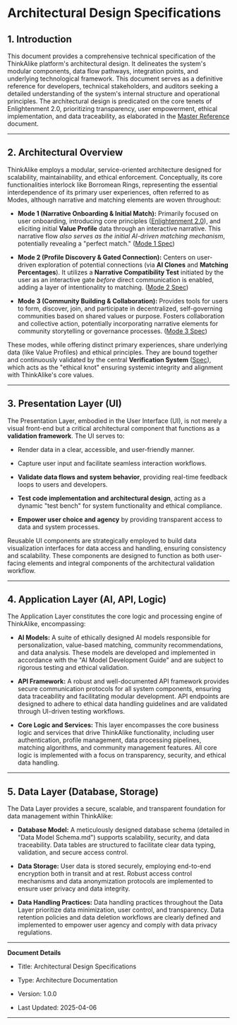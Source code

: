 # Architectural Design Specifications

## 1. Introduction

This document provides a comprehensive technical specification of the ThinkAlike platform's architectural design. It delineates the system's modular components, data flow pathways, integration points, and underlying technological framework. This document serves as a definitive reference for developers, technical stakeholders, and auditors seeking a detailed understanding of the system's internal structure and operational principles. The architectural design is predicated on the core tenets of Enlightenment 2.0, prioritizing transparency, user empowerment, ethical implementation, and data traceability, as elaborated in the [Master Reference](../core/master_reference.md) document.

---

## 2. Architectural Overview

ThinkAlike employs a modular, service-oriented architecture designed for scalability, maintainability, and ethical enforcement. Conceptually, its core functionalities interlock like Borromean Rings, representing the essential interdependence of its primary user experiences, often referred to as Modes, although narrative and matching elements are woven throughout:

* **Mode 1 (Narrative Onboarding & Initial Match):** Primarily focused on user onboarding, introducing core principles ([Enlightenment 2.0](./Principles_Doc-TODO.md)), and eliciting initial **Value Profile** data through an interactive narrative. This narrative flow *also serves as the initial AI-driven matching mechanism*, potentially revealing a "perfect match." ([Mode 1 Spec](./modes/mode1_narrative_onboarding_spec.md))

* **Mode 2 (Profile Discovery & Gated Connection):** Centers on user-driven exploration of potential connections (via **AI Clones** and **Matching Percentages**). It utilizes a **Narrative Compatibility Test** initiated by the user as an interactive gate *before* direct communication is enabled, adding a layer of intentionality to matching. ([Mode 2 Spec](./modes/mode2_profile_discovery_spec.md))

* **Mode 3 (Community Building & Collaboration):** Provides tools for users to form, discover, join, and participate in decentralized, self-governing communities based on shared values or purpose. Fosters collaboration and collective action, potentially incorporating narrative elements for community storytelling or governance processes. ([Mode 3 Spec](./modes/community_mode/community_mode_spec.md))

These modes, while offering distinct primary experiences, share underlying data (like Value Profiles) and ethical principles. They are bound together and continuously validated by the central **Verification System** ([Spec](./verification_system/verification_system.md)), which acts as the "ethical knot" ensuring systemic integrity and alignment with ThinkAlike's core values.

---

## 3. Presentation Layer (UI)

The Presentation Layer, embodied in the User Interface (UI), is not merely a visual front-end but a critical architectural component that functions as a **validation framework**. The UI serves to:

* Render data in a clear, accessible, and user-friendly manner.

* Capture user input and facilitate seamless interaction workflows.

* **Validate data flows and system behavior**, providing real-time feedback loops to users and developers.

* **Test code implementation and architectural design**, acting as a dynamic "test bench" for system functionality and ethical compliance.

* **Empower user choice and agency** by providing transparent access to data and system processes.

Reusable UI components are strategically employed to build data visualization interfaces for data access and handling, ensuring consistency and scalability. These components are designed to function as both user-facing elements and integral components of the architectural validation workflow.

---

## 4. Application Layer (AI, API, Logic)

The Application Layer constitutes the core logic and processing engine of ThinkAlike, encompassing:

* **AI Models:** A suite of ethically designed AI models responsible for personalization, value-based matching, community recommendations, and data analysis. These models are developed and implemented in accordance with the "AI Model Development Guide" and are subject to rigorous testing and ethical validation.

* **API Framework:** A robust and well-documented API framework provides secure communication protocols for all system components, ensuring data traceability and facilitating modular development. API endpoints are designed to adhere to ethical data handling guidelines and are validated through UI-driven testing workflows.

* **Core Logic and Services:** This layer encompasses the core business logic and services that drive ThinkAlike functionality, including user authentication, profile management, data processing pipelines, matching algorithms, and community management features. All core logic is implemented with a focus on transparency, security, and ethical data handling.

---

## 5. Data Layer (Database, Storage)

The Data Layer provides a secure, scalable, and transparent foundation for data management within ThinkAlike:

* **Database Model:** A meticulously designed database schema (detailed in "Data Model Schema.md") supports scalability, security, and data traceability. Data tables are structured to facilitate clear data typing, validation, and secure access control.

* **Data Storage:** User data is stored securely, employing end-to-end encryption both in transit and at rest. Robust access control mechanisms and data anonymization protocols are implemented to ensure user privacy and data integrity.

* **Data Handling Practices:** Data handling practices throughout the Data Layer prioritize data minimization, user control, and transparency. Data retention policies and data deletion workflows are clearly defined and implemented to empower user agency and comply with data privacy regulations.

---

**Document Details**

* Title: Architectural Design Specifications

* Type: Architecture Documentation

* Version: 1.0.0

* Last Updated: 2025-04-06

---
